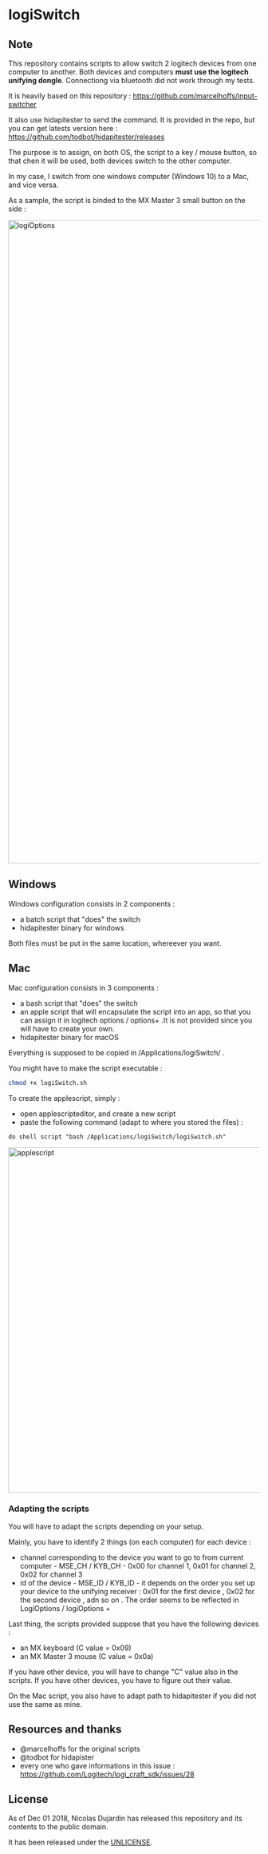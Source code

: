# logiSwitch

## Note

This repository contains scripts to allow switch 2 logitech devices from one computer to another. Both devices and computers **must use the logitech unifying dongle**. Connectiong via bluetooth did not work through my tests.

It is heavily based on this repository : https://github.com/marcelhoffs/input-switcher

It also use hidapitester to send the command. It is provided in the repo, but you can get latests version here : https://github.com/todbot/hidapitester/releases

The purpose is to assign, on both OS, the script to a key / mouse button, so that chen it will be used, both devices switch to the other computer.

In my case, I switch from one windows computer (Windows 10) to a Mac, and vice versa.

As a sample, the script is binded to the MX Master 3 small button on the side : 

<img width="1288" alt="logiOptions" src="https://user-images.githubusercontent.com/19813688/180828670-36f4135f-d8bb-49d9-9a11-0e11dd1c0d03.png">


## Windows

Windows configuration consists in 2 components : 
* a batch script that "does" the switch
* hidapitester binary for windows


Both files must be put in the same location, whereever you want.

## Mac


Mac configuration consists in 3 components :
* a bash script that "does" the switch
* an apple script that will encapsulate the script into an app, so that you can assign it in logitech options / options+ .It is not provided since you will have to create your own.
* hidapitester binary for macOS

Everything is supposed to be copied in /Applications/logiSwitch/ .

You might have to make the script executable : 

```bash
chmod +x logiSwitch.sh
```

To create the applescript, simply : 
* open applescripteditor, and create a new script
* paste the following command (adapt to where you stored the files) : 

```appleScript
do shell script "bash /Applications/logiSwitch/logiSwitch.sh"
```

<img width="691" alt="applescript" src="https://user-images.githubusercontent.com/19813688/180828859-c577e1c4-4487-43c9-864d-9f231acef502.png">


### Adapting the scripts

You will have to adapt the scripts depending on your setup.

Mainly, you have to identify 2 things (on each computer) for each device  :
* channel corresponding to the device you want to go to from current computer - MSE_CH / KYB_CH - 0x00 for channel 1, 0x01 for channel 2, 0x02 for channel 3
* id of the device - MSE_ID / KYB_ID - it depends on the order you set up your device to the unifying receiver : 0x01 for the first device , 0x02 for the second device , adn so on . The order seems to be reflected in LogiOptions / logiOptions +

Last thing, the scripts provided suppose that you have the following devices : 
* an MX keyboard (C value = 0x09)
* an MX Master 3 mouse (C value = 0x0a)

If you have other device, you will have to change "C" value also in the scripts.
If you have other devices, you have to figure out their value.

On the Mac script, you also have to adapt path to hidapitester if you did not use the same as mine.

## Resources and thanks

* @marcelhoffs for the original scripts
* @todbot for hidapister
* every one who gave informations in this issue : https://github.com/Logitech/logi_craft_sdk/issues/28 


## License

As of Dec 01 2018, Nicolas Dujardin has released this repository and its contents to the public domain.

It has been released under the [UNLICENSE][].

[unlicense]: LICENSE
